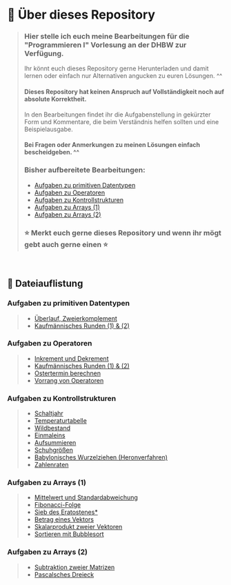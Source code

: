 # 📖 Über dieses Repository
> ### Hier stelle ich euch meine Bearbeitungen für die "Programmieren I" Vorlesung an der DHBW zur Verfügung.
> Ihr könnt euch dieses Repository gerne Herunterladen und damit lernen oder einfach nur Alternativen angucken zu euren Lösungen. ^^
> #### Dieses Repository hat keinen Anspruch auf Vollständigkeit noch auf absolute Korrektheit.
> 
> In den Bearbeitungen findet ihr die Aufgabenstellung in gekürzter Form und Kommentare, die beim Verständnis helfen sollten und eine Beispielausgabe.
> 
> #### Bei Fragen oder Anmerkungen zu meinen Lösungen einfach bescheidgeben. ^^
>
> ### Bisher aufbereitete Bearbeitungen:
> - [Aufgaben zu primitiven Datentypen](#content_04)
> - [Aufgaben zu Operatoren](#content_05)
> - [Aufgaben zu Kontrollstrukturen](#content_06)
> - [Aufgaben zu Arrays (1)](#content_07)
> - [Aufgaben zu Arrays (2)](#content_07.1)
>
> ### ️⭐ Merkt euch gerne dieses Repository und wenn ihr mögt gebt auch gerne einen ⭐

<br>

## 📗 Dateiauflistung <a name="content"></a>

### Aufgaben zu primitiven Datentypen <a name="content_04"></a>
> - [Überlauf, Zweierkomplement ](src/de/niklas/datatypes/ShortValue.java)
> - [Kaufmännisches Runden (1) & (2)](src/de/niklas/datatypes/Round.java)

### Aufgaben zu Operatoren <a name="content_05"></a>
> - [Inkrement und Dekrement](src/de/niklas/operators/IncrementDecrement.java)
> - [Kaufmännisches Runden (1) & (2)](src/de/niklas/datatypes/Round.java)
> - [Ostertermin berechnen](src/de/niklas/operators/Easter.java)
> - [Vorrang von Operatoren](src/de/niklas/operators/Priority.java)

### Aufgaben zu Kontrollstrukturen <a name="content_06"></a>
> - [Schaltjahr](src/de/niklas/control/LeapYear.java)
> - [Temperaturtabelle](src/de/niklas/control/TemperatureTable.java)
> - [Wildbestand](src/de/niklas/control/Deers.java)
> - [Einmaleins](src/de/niklas/control/MultiplicationTable.java)
> - [Aufsummieren](src/de/niklas/control/AddUp.java)
> - [Schuhgrößen](src/de/niklas/control/ShoeSize.java)
> - [Babylonisches Wurzelziehen (Heronverfahren)](src/de/niklas/control/Babylon.java)
> - [Zahlenraten](src/de/niklas/control/NumberGuess.java)

### Aufgaben zu Arrays (1) <a name="content_07"></a>
> - [Mittelwert und Standardabweichung](src/de/niklas/arrays/StandardDeviation.java)
> - [Fibonacci-Folge](src/de/niklas/arrays/Fibonacci.java)
> - [Sieb des Eratostenes*](src/de/niklas/arrays/Eratostenes.java)
> - [Betrag eines Vektors](src/de/niklas/arrays/Norm.java)
> - [Skalarprodukt zweier Vektoren](src/de/niklas/arrays/DotProduct.java)
> - [Sortieren mit Bubblesort](src/de/niklas/arrays/BubbleSort.java)

### Aufgaben zu Arrays (2) <a name="content_07.1"></a>
> - [Subtraktion zweier Matrizen](src/de/niklas/arrays/MatrixSubtraction.java)
> - [Pascalsches Dreieck](src/de/niklas/arrays/Pascal.java)
